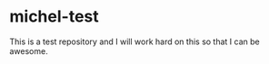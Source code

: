 michel-test
===========

This is a test repository and I will work hard on this so that I can be awesome.
